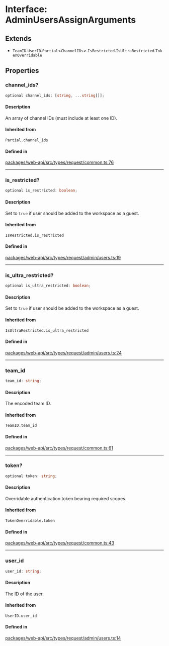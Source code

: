 # Interface: AdminUsersAssignArguments

## Extends

- `TeamID`.`UserID`.`Partial`\<`ChannelIDs`\>.`IsRestricted`.`IsUltraRestricted`.`TokenOverridable`

## Properties

### channel\_ids?

```ts
optional channel_ids: [string, ...string[]];
```

#### Description

An array of channel IDs (must include at least one ID).

#### Inherited from

`Partial.channel_ids`

#### Defined in

[packages/web-api/src/types/request/common.ts:76](https://github.com/slackapi/node-slack-sdk/blob/main/packages/web-api/src/types/request/common.ts#L76)

***

### is\_restricted?

```ts
optional is_restricted: boolean;
```

#### Description

Set to `true` if user should be added to the workspace as a guest.

#### Inherited from

`IsRestricted.is_restricted`

#### Defined in

[packages/web-api/src/types/request/admin/users.ts:19](https://github.com/slackapi/node-slack-sdk/blob/main/packages/web-api/src/types/request/admin/users.ts#L19)

***

### is\_ultra\_restricted?

```ts
optional is_ultra_restricted: boolean;
```

#### Description

Set to `true` if user should be added to the workspace as a guest.

#### Inherited from

`IsUltraRestricted.is_ultra_restricted`

#### Defined in

[packages/web-api/src/types/request/admin/users.ts:24](https://github.com/slackapi/node-slack-sdk/blob/main/packages/web-api/src/types/request/admin/users.ts#L24)

***

### team\_id

```ts
team_id: string;
```

#### Description

The encoded team ID.

#### Inherited from

`TeamID.team_id`

#### Defined in

[packages/web-api/src/types/request/common.ts:61](https://github.com/slackapi/node-slack-sdk/blob/main/packages/web-api/src/types/request/common.ts#L61)

***

### token?

```ts
optional token: string;
```

#### Description

Overridable authentication token bearing required scopes.

#### Inherited from

`TokenOverridable.token`

#### Defined in

[packages/web-api/src/types/request/common.ts:43](https://github.com/slackapi/node-slack-sdk/blob/main/packages/web-api/src/types/request/common.ts#L43)

***

### user\_id

```ts
user_id: string;
```

#### Description

The ID of the user.

#### Inherited from

`UserID.user_id`

#### Defined in

[packages/web-api/src/types/request/admin/users.ts:14](https://github.com/slackapi/node-slack-sdk/blob/main/packages/web-api/src/types/request/admin/users.ts#L14)
